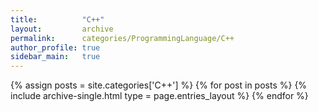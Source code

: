 ```yaml
---
title:          "C++"
layout:         archive
permalink:      categories/ProgrammingLanguage/C++
author_profile: true
sidebar_main:   true
---
```


{% assign posts = site.categories['C++'] %}
{% for post in posts %} {% include archive-single.html type = page.entries_layout %} {% endfor %}